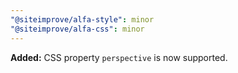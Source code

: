 ```yaml
---
"@siteimprove/alfa-style": minor
"@siteimprove/alfa-css": minor
---
```


**Added:** CSS property `perspective` is now supported.
